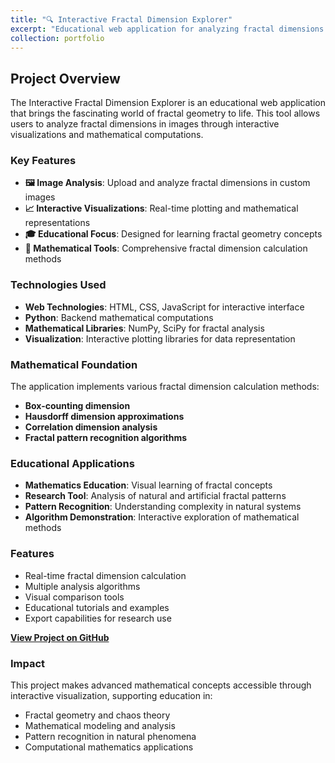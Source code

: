 ```yaml
---
title: "🔍 Interactive Fractal Dimension Explorer"
excerpt: "Educational web application for analyzing fractal dimensions in images, providing interactive tools for mathematical exploration and visualization."
collection: portfolio
---
```


## Project Overview

The Interactive Fractal Dimension Explorer is an educational web application that brings the fascinating world of fractal geometry to life. This tool allows users to analyze fractal dimensions in images through interactive visualizations and mathematical computations.

### Key Features

- **🖼️ Image Analysis**: Upload and analyze fractal dimensions in custom images
- **📈 Interactive Visualizations**: Real-time plotting and mathematical representations
- **🎓 Educational Focus**: Designed for learning fractal geometry concepts
- **🔧 Mathematical Tools**: Comprehensive fractal dimension calculation methods

### Technologies Used

- **Web Technologies**: HTML, CSS, JavaScript for interactive interface
- **Python**: Backend mathematical computations
- **Mathematical Libraries**: NumPy, SciPy for fractal analysis
- **Visualization**: Interactive plotting libraries for data representation

### Mathematical Foundation

The application implements various fractal dimension calculation methods:
- **Box-counting dimension**
- **Hausdorff dimension approximations**
- **Correlation dimension analysis**
- **Fractal pattern recognition algorithms**

### Educational Applications

- **Mathematics Education**: Visual learning of fractal concepts
- **Research Tool**: Analysis of natural and artificial fractal patterns
- **Pattern Recognition**: Understanding complexity in natural systems
- **Algorithm Demonstration**: Interactive exploration of mathematical methods

### Features

- Real-time fractal dimension calculation
- Multiple analysis algorithms
- Visual comparison tools
- Educational tutorials and examples
- Export capabilities for research use

**[View Project on GitHub](https://github.com/skcKenneth/Interactive-Fractal-Dimension-Explorer)**

### Impact

This project makes advanced mathematical concepts accessible through interactive visualization, supporting education in:
- Fractal geometry and chaos theory
- Mathematical modeling and analysis
- Pattern recognition in natural phenomena
- Computational mathematics applications
